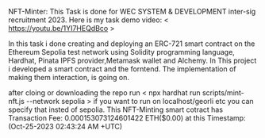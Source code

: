 NFT-Minter:
This Task is done for WEC SYSTEM & DEVELOPMENT inter-sig recruitment 2023.
Here is my task demo video:  <  https://youtu.be/1YI7HEQdBco  >


In this task i done creating and deploying an ERC-721 smart contract on the Ethereum Sepolia test network using Solidity programming language, Hardhat, Pinata IPFS provider,Metamask wallet and Alchemy.
In This project i developed a smart contract and the forntend. The implementation of making them interaction, is going on.

after cloing or downloading the repo run  <  npx hardhat run scripts/mint-nft.js --network sepolia > if you want to run on localhost/georli etc you can specify that insted of sepolia.
This NFT-Minting smart cotract has 
Transaction Fee: 0.000153073124601422 ETH($0.00)
at this Timestamp: (Oct-25-2023 02:43:24 AM +UTC)


